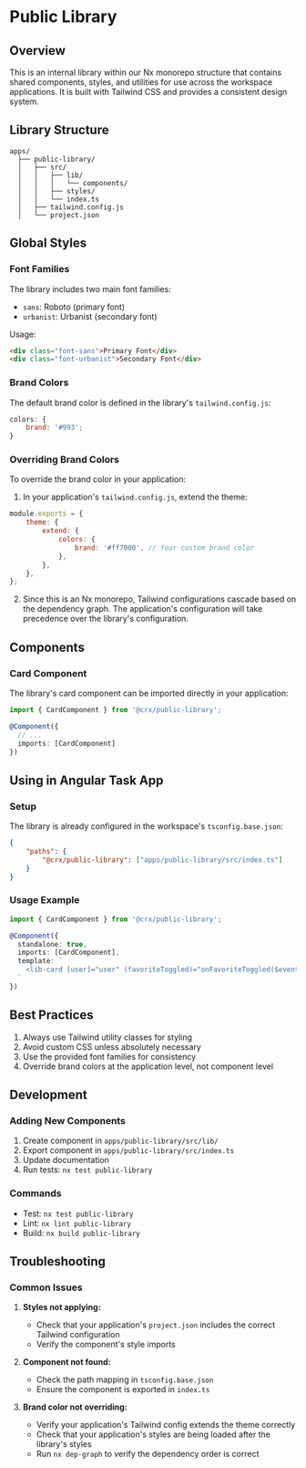 # Public Library

## Overview

This is an internal library within our Nx monorepo structure that contains shared components, styles, and utilities for use across the workspace applications. It is built with Tailwind CSS and provides a consistent design system.

## Library Structure

```
apps/
  ├── public-library/
  │   ├── src/
  │   │   ├── lib/
  │   │   │   └── components/
  │   │   ├── styles/
  │   │   └── index.ts
  │   ├── tailwind.config.js
  │   └── project.json
```

## Global Styles

### Font Families

The library includes two main font families:

-   `sans`: Roboto (primary font)
-   `urbanist`: Urbanist (secondary font)

Usage:

```html
<div class="font-sans">Primary Font</div>
<div class="font-urbanist">Secondary Font</div>
```

### Brand Colors

The default brand color is defined in the library's `tailwind.config.js`:

```javascript
colors: {
    brand: '#993';
}
```

### Overriding Brand Colors

To override the brand color in your application:

1. In your application's `tailwind.config.js`, extend the theme:

```javascript
module.exports = {
    theme: {
        extend: {
            colors: {
                brand: '#ff7000', // Your custom brand color
            },
        },
    },
};
```

2. Since this is an Nx monorepo, Tailwind configurations cascade based on the dependency graph. The application's configuration will take precedence over the library's configuration.

## Components

### Card Component

The library's card component can be imported directly in your application:

```typescript
import { CardComponent } from '@crx/public-library';

@Component({
  // ...
  imports: [CardComponent]
})
```

## Using in Angular Task App

### Setup

The library is already configured in the workspace's `tsconfig.base.json`:

```json
{
    "paths": {
        "@crx/public-library": ["apps/public-library/src/index.ts"]
    }
}
```

### Usage Example

```typescript
import { CardComponent } from '@crx/public-library';

@Component({
  standalone: true,
  imports: [CardComponent],
  template: `
    <lib-card [user]="user" (favoriteToggled)="onFavoriteToggled($event)"></lib-card>
  `
})
```

## Best Practices

1. Always use Tailwind utility classes for styling
2. Avoid custom CSS unless absolutely necessary
3. Use the provided font families for consistency
4. Override brand colors at the application level, not component level

## Development

### Adding New Components

1. Create component in `apps/public-library/src/lib/`
2. Export component in `apps/public-library/src/index.ts`
3. Update documentation
4. Run tests: `nx test public-library`

### Commands

-   Test: `nx test public-library`
-   Lint: `nx lint public-library`
-   Build: `nx build public-library`

## Troubleshooting

### Common Issues

1. **Styles not applying:**

    - Check that your application's `project.json` includes the correct Tailwind configuration
    - Verify the component's style imports

2. **Component not found:**

    - Check the path mapping in `tsconfig.base.json`
    - Ensure the component is exported in `index.ts`

3. **Brand color not overriding:**
    - Verify your application's Tailwind config extends the theme correctly
    - Check that your application's styles are being loaded after the library's styles
    - Run `nx dep-graph` to verify the dependency order is correct

